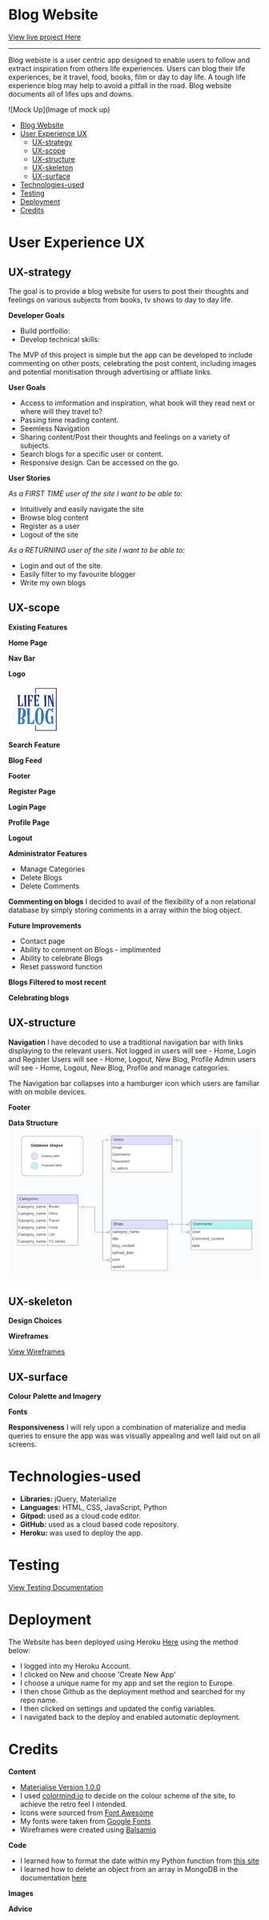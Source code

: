# Blog Website
[View live project Here](https://life-in-blog-cd65fb4d61a0.herokuapp.com/)
***

Blog webiste is a user centric app designed to enable users to follow and extract inspiration from others life experiences. Users can blog their life experiences, be it travel, food, books, film or day to day life. A tough life experience blog may help to avoid a pitfall in the road. Blog website documents all of lifes ups and downs.  

![Mock Up](Image of mock up)

- [Blog Website](#blog-website)
- [User Experience UX](#user-experience-ux)
  - [UX-strategy](#ux-strategy)
  - [UX-scope](#ux-scope)
  - [UX-structure](#ux-structure)
  - [UX-skeleton](#ux-skeleton)
  - [UX-surface](#ux-surface)
- [Technologies-used](#technologies-used)
- [Testing](#testing)
- [Deployment](#deployment)
- [Credits](#credits)

# User Experience UX

## UX-strategy

The goal is to provide a blog website for users to post their thoughts and feelings on various subjects from books, tv shows to day to day life. 

**Developer Goals**
- Build portfoilio: 
- Develop technical skills:

The MVP of this project is simple but the app can be developed to include commenting on other posts, celebrating the post content, including images and potential monitisation through advertising or affliate links. 



**User Goals**
- Access to imformation and inspiration, what book will they read next or where will they travel to?
- Passing time reading content.
- Seemless Navigation
- Sharing content/Post their thoughts and feelings on a variety of subjects. 
- Search blogs for a specific user or content. 
- Responsive design. Can be accessed on the go. 


**User Stories**

_As a FIRST TIME user of the site I want to be able to:_
- Intuitively and easily navigate the site
- Browse blog content
- Register as a user
- Logout of the site

_As a RETURNING user of the site I want to be able to:_
- Login and out of the site.
- Easily filter to my favourite blogger
- Write my own blogs



## UX-scope


**Existing Features**

**Home Page**

**Nav Bar**

**Logo**

![Logo](static/Images/logo-white.png)

**Search Feature**

**Blog Feed**

**Footer**

**Register Page**

**Login Page**

**Profile Page**

**Logout**

**Administrator Features**
- Manage Categories
- Delete Blogs
- Delete Comments

**Commenting on blogs**
I decided to avail of the flexibility of a non relational database by simply storing comments in a array within the blog object. 

**Future Improvements**
- Contact page
- Ability to comment on Blogs - implimented
- Ability to celebrate Blogs
- Reset password function


**Blogs Filtered to most recent**

**Celebrating blogs**

  
## UX-structure

**Navigation**
I have decoded to use a traditional navigation bar with links displaying to the relevant users.
Not logged in users will see - Home, Login and Register
Users will see - Home, Logout, New Blog, Profile
Admin users will see - Home, Logout, New Blog, Profile and manage categories. 

The Navigation bar collapses into a hamburger icon which users are familiar with on mobile devices. 


**Footer**



**Data Structure**
![Data Structure](static/Images/Wireframes/Database.png)


## UX-skeleton

**Design Choices**



**Wireframes**

[View Wireframes](wireframes.md)

## UX-surface

**Colour Palette and Imagery**


**Fonts**



**Responsiveness**
I will rely upon a combination of materialize and media queries to ensure the app was was visually appealing and well laid out on all screens. 


# Technologies-used
- **Libraries:** jQuery, Materialize
- **Languages:** HTML, CSS, JavaScript, Python
- **Gitpod:** used as a cloud code editor.
- **GitHub:** used as a cloud based code repository.
- **Heroku:** was used to deploy the app. 

# Testing 
[View Testing Documentation](testing.md)

# Deployment
The Website has been deployed using Heroku [Here](https://life-in-blog-cd65fb4d61a0.herokuapp.com/) using the method below:

- I logged into my Heroku Account. 
- I clicked on New and choose 'Create New App'
- I choose a unique name for my app and set the region to Europe. 
- I then chose Github as the deployment method and searched for my repo name. 
- I then clicked on settings and  updated the config variables. 
- I navigated back to the deploy and enabled automatic deployment. 


# Credits
**Content**

- [Materialise Version 1.0.0](https://materializecss.com/about.html)
- I used [colormind.io](https://mycolor.space/) to decide on the colour scheme of the site, to achieve the retro feel I intended. 
- Icons were sourced from [Font Awesome](https://fontawesome.com)
- My fonts were taken from [Google Fonts](https://fonts.google.com/)
- Wireframes were created using [Balsamiq](https://balsamiq.com/)

**Code**
- I learned how to format the date within my Python function from [this site ](https://stackoverflow.com/questions/62762873/current-date-time-in-a-particular-format-python) 
- I learned how to delete an object from an array in MongoDB in the documentation [here](https://www.mongodb.com/docs/manual/reference/operator/update/pull/#:~:text=If%20the%20specified%20to,exact%20same%20fields%20and%20values.)


**Images**



**Advice**


